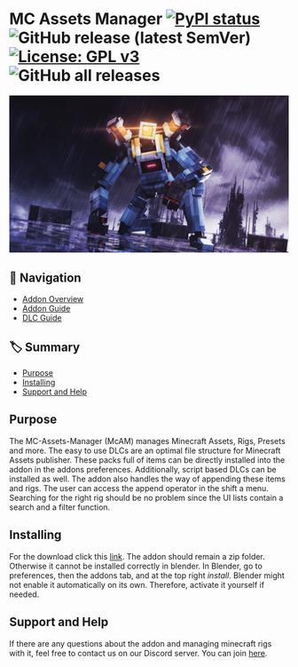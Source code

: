 # MC Assets Manager [![PyPI status](https://img.shields.io/pypi/status/ansicolortags.svg)](https://pypi.python.org/pypi/ansicolortags/) ![GitHub release (latest SemVer)](https://img.shields.io/github/v/release/BlueEvilGFX/MC-Assets-Manager) [![License: GPL v3](https://img.shields.io/badge/License-GPLv3-blue.svg)](https://www.gnu.org/licenses/gpl-3.0) ![GitHub all releases](https://img.shields.io/github/downloads/BlueEvilGFX/Mc-Assets-Manager/total)

![artwork](./visuals/wallpaper.png)

## 🧭 Navigation
* [Addon Overview](https://github.com/BlueEvilGFX/MC-Assets-Manager/blob/main/README.md)
* [Addon Guide](https://github.com/BlueEvilGFX/MC-Assets-Manager/blob/main/addon_guide.md)
* [DLC Guide](https://github.com/BlueEvilGFX/MC-Assets-Manager/blob/main/dlc_guide.md)

## 🏷 Summary
* [Purpose](#purpose)
* [Installing](#installing)
* [Support and Help](#support-and-help)

## Purpose
The MC-Assets-Manager (McAM) manages Minecraft Assets, Rigs, Presets and more. The easy to use DLCs are an optimal file structure for Minecraft Assets publisher. These packs full of items can be directly installed into the addon in the addons preferences. Additionally, script based DLCs can be installed as well. The addon also handles the way of appending these items and rigs. The user can access the append operator in the shift a menu. Searching for the right rig should be no problem since the UI lists contain a search and a filter function.

## Installing
For the download click this [link](https://github.com/BlueEvilGFX/MC-Assets-Manager/releases/latest/download/Mc_Assets_Manager.zip).
The addon should remain a zip folder. Otherwise it cannot be installed correctly in blender. In Blender, go to preferences, then the addons tab, and at the top right *install*. Blender might not enable it automatically on its own. Therefore, activate it yourself if needed.
 
## Support and Help
If there are any questions about the addon and managing minecraft rigs with it, feel free to contact us on our Discord server. You can join [here](https://discord.com/invite/3mybvgB6wE).
